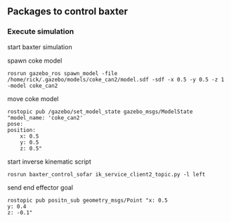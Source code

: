 ## Packages to control baxter


### Execute simulation

start baxter simulation


spawn coke model

    rosrun gazebo_ros spawn_model -file /home/rick/.gazebo/models/coke_can2/model.sdf -sdf -x 0.5 -y 0.5 -z 1 -model coke_can2


move coke model

    rostopic pub /gazebo/set_model_state gazebo_msgs/ModelState "model_name: 'coke_can2'
    pose:
    position:
        x: 0.5
        y: 0.5
        z: 0.5" 

start inverse kinematic script

    rosrun baxter_control_sofar ik_service_client2_topic.py -l left


send end effector goal

    rostopic pub positn_sub geometry_msgs/Point "x: 0.5
    y: 0.4
    z: -0.1" 
